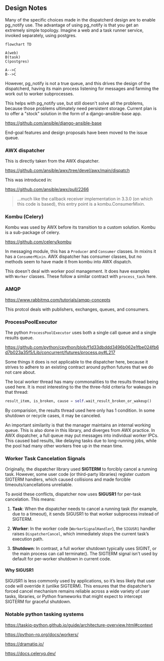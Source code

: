 ## Design Notes

Many of the specific choices made in the dispatcherd design are to enable pg_notify use.
The advantage of using pg_notify is that you get an extremely simple topology.
Imagine a web and a task runner service, invoked separately, using postgres.

```mermaid
flowchart TD

A(web)
B(task)
C(postgres)

A-->C
B-->C
```

However, pg_notify is not a true queue, and this drives the design of the dispatcherd,
having its main process listening for messages and farming the work out to worker subprocesses.

This helps with pg_notify use, but still doesn't solve all the problems,
because those problems ultimately need persistent storage.
Current plan is to offer a "stock" solution in the form of a django-ansible-base app.

https://github.com/ansible/django-ansible-base

End-goal features and design proposals have been moved to the issue queue.

### AWX dispatcher

This is directly taken from the AWX dispatcher.

https://github.com/ansible/awx/tree/devel/awx/main/dispatch

This was introduced in:

https://github.com/ansible/awx/pull/2266

> ...much like the callback receiver implementation in 3.3.0 (on which this code is based), this entry point is a kombu.ConsumerMixin.

### Kombu (Celery)

Kombu was used by AWX before its transition to a custom solution. Kombu is a sub-package of celery.

https://github.com/celery/kombu

In messaging module, this has a `Producer` and `Consumer` classes.
In mixins it has a `ConsumerMixin`. AWX dispatcher has consumer classes,
but no methods seem to have made it from kombu into AWX dispatch.

This doesn't deal with worker pool management. It does have examples with `Worker` classes.
These follow a similar contract with `process_task` here.

### AMQP

https://www.rabbitmq.com/tutorials/amqp-concepts

This protcol deals with publishers, exchanges, queues, and consumers.

### ProcessPoolExecutor

The python `ProcessPoolExecutor` uses both a single call queue and a single results queue.

https://github.com/python/cpython/blob/f1d33dbddd3496b062e1fbe024fb6d7b023a35f5/Lib/concurrent/futures/process.py#L217

Some things it does is not applicable to the dispatcher here, because it strives to adhere
to an existing contract around python futures that we do not care about.

The local worker thread has many commonalities to the results thread being used here.
It is most interesting to the the three-fold criteria for wakeups in that thread:

```python
result_item, is_broken, cause = self.wait_result_broken_or_wakeup()
```

By comparision, the results thread used here only has 1 condition.
In some shutdown or recycle cases, it may be canceled.

An important similarity is that the manager maintains an internal working queue.
This is also done in this library, and diverges from AWX practice.
In AWX dispatcher, a full queue may put messages into individual worker IPCs.
This caused bad results, like delaying tasks due to long-running jobs,
while the pool had many other workers free up in the mean time.

### Worker Task Cancelation Signals

Originally, the dispatcher library used **SIGTERM** to forcibly cancel a running task. However,
some user code (or third-party libraries) register custom SIGTERM handlers, which caused
collisions and made forcible timeouts/cancellations unreliable.

To avoid these conflicts, dispatcher now uses **SIGUSR1** for per-task cancelation. This means:

1. **Task**: When the dispatcher needs to cancel a running task (for example, due to a timeout),
   it sends SIGUSR1 to that worker subprocess instead of SIGTERM.

2. **Worker**: In the worker code (`WorkerSignalHandler`), the `SIGUSR1` handler raises
   `DispatcherCancel`, which immediately stops the current task’s execution path.

3. **Shutdown**: In contrast, a full worker shutdown typically uses SIGINT, or the main process can call terminate().
The SIGTERM signal isn't used by default for per-worker shutdown in current code.

#### Why SIGUSR1

SIGUSR1 is less commonly used by applications, so it’s less likely that user code
will override it (unlike SIGTERM). This ensures that the dispatcher’s forced cancel
mechanism remains reliable across a wide variety of user tasks, libraries, or Python
frameworks that might expect to intercept SIGTERM for graceful shutdown.

### Notable python tasking systems

https://taskiq-python.github.io/guide/architecture-overview.html#context

https://python-rq.org/docs/workers/

https://dramatiq.io/

https://docs.celeryq.dev/
